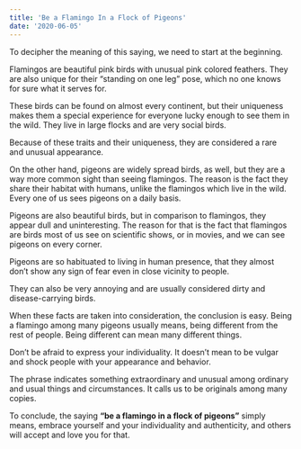 ```yaml
---
title: 'Be a Flamingo In a Flock of Pigeons'
date: '2020-06-05'
---
```


To decipher the meaning of this saying, we need to start at the beginning.

Flamingos are beautiful pink birds with unusual pink colored feathers.
They are also unique for their “standing on one leg” pose, which no one knows for sure what it serves for.

These birds can be found on almost every continent, but their uniqueness makes them a special experience for everyone lucky enough to see them in the wild. They live in large flocks and are very social birds.

Because of these traits and their uniqueness, they are considered a rare and unusual appearance.

On the other hand, pigeons are widely spread birds, as well, but they are a way more common sight than seeing flamingos. The reason is the fact they share their habitat with humans, unlike the flamingos which live in the wild.
Every one of us sees pigeons on a daily basis.

Pigeons are also beautiful birds, but in comparison to flamingos, they appear dull and uninteresting. The reason for that is the fact that flamingos are birds most of us see on scientific shows, or in movies, and we can see pigeons on every corner.

Pigeons are so habituated to living in human presence, that they almost don’t show any sign of fear even in close vicinity to people.

They can also be very annoying and are usually considered dirty and disease-carrying birds.

When these facts are taken into consideration, the conclusion is easy. Being a flamingo among many pigeons usually means, being different from the rest of people. Being different can mean many different things.

Don’t be afraid to express your individuality. It doesn’t mean to be vulgar and shock people with your appearance and behavior.

The phrase indicates something extraordinary and unusual among ordinary and usual things and circumstances. It calls us to be originals among many copies.

To conclude, the saying **“be a flamingo in a flock of pigeons”** simply means, embrace yourself and your individuality and authenticity, and others will accept and love you for that.

